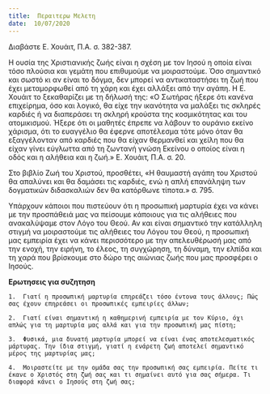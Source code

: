 ```yaml
---
title:  Περαιτερω Μελετη
date:  10/07/2020
---
```


Διαβάστε Ε. Χουάιτ, Π.A. σ. 382-387.

Η ουσία της Χριστιανικής ζωής είναι η σχέση με τον Ιησού η οποία είναι τόσο πλούσια και γεμάτη που επιθυμούμε να μοιραστούμε. Όσο σημαντικό και σωστό κι αν είναι το δόγμα, δεν μπορεί να αντικαταστήσει τη ζωή που έχει μεταμορφωθεί από τη χάρη και έχει αλλάξει από την αγάπη. Η Ε. Χουάιτ το ξεκαθαρίζει με τη δήλωσή της: «Ο Σωτήρας ήξερε ότι κανένα επιχείρημα, όσο και λογικό, θα είχε την ικανότητα να μαλάξει τις σκληρές καρδιές ή να διαπεράσει τη σκληρή κρούστα της κοσμικότητας και του ατομικισμού. Ήξερε ότι οι μαθητές έπρεπε να λάβουν το ουράνιο εκείνο χάρισμα, ότι το ευαγγέλιο θα έφερνε αποτέλεσμα τότε μόνο όταν θα εξαγγέλονταν από καρδιές που θα είχαν θερμανθεί και χείλη που θα είχαν γίνει εύγλωττα από τη ζωντανή γνώση Εκείνου ο οποίος είναι η οδός και η αλήθεια και η ζωή.» Ε. Χουάιτ, Π.Α. σ. 20.

Στο βιβλίο Ζωή του Χριστού, προσθέτει, «Η θαυμαστή αγάπη του Χριστού θα απαλύνει και θα δαμάσει τις καρδιές, ενώ η απλή επανάληψη των δογματικών διδασκαλιών δεν θα κατόρθωνε τίποτα.» σ. 795.

Υπάρχουν κάποιοι που πιστεύουν ότι η προσωπική μαρτυρία έχει να κάνει με την προσπάθειά μας να πείσουμε κάποιους για τις αλήθειες που ανακαλύψαμε στον Λόγο του Θεού. Αν και είναι σημαντικό την κατάλληλη στιγμή να μοιραστούμε τις αλήθειες του Λόγου του Θεού, η προσωπική μας εμπειρία έχει να κάνει περισσότερο με την απελευθέρωσή μας από την ενοχή, την ειρήνη, το έλεος, τη συγχώρηση, τη δύναμη, την ελπίδα και τη χαρά που βρίσκουμε στο δώρο της αιώνιας ζωής που μας προσφέρει ο Ιησούς.

**Ερωτησεις για συζητηση**

`1.	 Γιατί η προσωπική μαρτυρία επηρεάζει τόσο έντονα τους άλλους; Πώς σας έχουν επηρεάσει οι προσωπικές εμπειρίες άλλων;`

`2.	 Γιατί είναι σημαντική η καθημερινή εμπειρία με τον Κύριο, όχι απλώς για τη μαρτυρία μας αλλά και για την προσωπική μας πίστη;`

`3.	 Φυσικά, μια δυνατή μαρτυρία μπορεί να είναι ένας αποτελεσματικός μάρτυρας. Την ίδια στιγμή, γιατί η ενάρετη ζωή αποτελεί σημαντικό μέρος της μαρτυρίας μας;`

`4.	 Μοιραστείτε με την ομάδα σας την προσωπική σας εμπειρία. Πείτε τι έκανε ο Χριστός στη ζωή σας και τι σημαίνει αυτό για σας σήμερα. Τι διαφορά κάνει ο Ιησούς στη ζωή σας;`